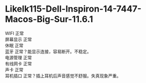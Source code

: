# Likelk115-Dell-Inspiron-14-7447-Macos-Big-Sur-11.6.1
WIFI 正常<br>
屏幕显示 正常<br>
休眠 正常<br>
蓝牙 正常？能显示连接，容易断开。不稳定。<br>
电源管理 正常<br>
有线网卡 正常<br>
声卡 正常<br>
耳机插口  正常？插上耳机后声音感觉不舒服。失真现象严重。
